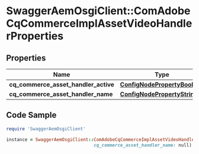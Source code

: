 # SwaggerAemOsgiClient::ComAdobeCqCommerceImplAssetVideoHandlerProperties

## Properties

Name | Type | Description | Notes
------------ | ------------- | ------------- | -------------
**cq_commerce_asset_handler_active** | [**ConfigNodePropertyBoolean**](ConfigNodePropertyBoolean.md) |  | [optional] 
**cq_commerce_asset_handler_name** | [**ConfigNodePropertyString**](ConfigNodePropertyString.md) |  | [optional] 

## Code Sample

```ruby
require 'SwaggerAemOsgiClient'

instance = SwaggerAemOsgiClient::ComAdobeCqCommerceImplAssetVideoHandlerProperties.new(cq_commerce_asset_handler_active: null,
                                 cq_commerce_asset_handler_name: null)
```


